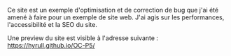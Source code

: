 Ce site est un exemple d'optimisation et de correction de bug que j'ai été amené à faire pour un exemple de site web.
J'ai agis sur les performances, l'accessibilité et la SEO du site.

Une preview du site est visible à l'adresse suivante : https://hyrull.github.io/OC-P5/